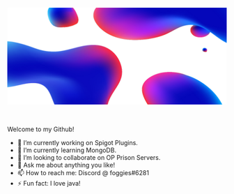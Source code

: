 

![Untitled-1](https://github.com/foggies1/foggies1/blob/main/Untitled-1.png?raw=true)

</br>

Welcome to my Github!

- 🔭 I’m currently working on Spigot Plugins.
- 🌱 I’m currently learning MongoDB.
- 👯 I’m looking to collaborate on OP Prison Servers.
- 💬 Ask me about anything you like!
- 📫 How to reach me: Discord @ foggies#6281
- ⚡ Fun fact: I love java!

</br>
